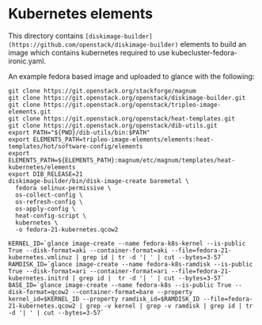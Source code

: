 Kubernetes elements
===================

This directory contains `[diskimage-builder](https://github.com/openstack/diskimage-builder)`
elements to build an image which contains kubernetes required to use kubecluster-fedora-ironic.yaml.

An example fedora based image and uploaded to glance with the following:

    git clone https://git.openstack.org/stackforge/magnum
    git clone https://git.openstack.org/openstack/diskimage-builder.git
    git clone https://git.openstack.org/openstack/tripleo-image-elements.git
    git clone https://git.openstack.org/openstack/heat-templates.git
    git clone https://git.openstack.org/openstack/dib-utils.git
    export PATH="${PWD}/dib-utils/bin:$PATH"
    export ELEMENTS_PATH=tripleo-image-elements/elements:heat-templates/hot/software-config/elements
    export ELEMENTS_PATH=${ELEMENTS_PATH}:magnum/etc/magnum/templates/heat-kubernetes/elements
    export DIB_RELEASE=21
    diskimage-builder/bin/disk-image-create baremetal \
      fedora selinux-permissive \
      os-collect-config \
      os-refresh-config \
      os-apply-config \
      heat-config-script \
      kubernetes \
      -o fedora-21-kubernetes.qcow2

    KERNEL_ID=`glance image-create --name fedora-k8s-kernel --is-public True --disk-format=aki --container-format=aki --file=fedora-21-kubernetes.vmlinuz | grep id | tr -d '| ' | cut --bytes=3-57`
    RAMDISK_ID=`glance image-create --name fedora-k8s-ramdisk --is-public True --disk-format=ari --container-format=ari --file=fedora-21-kubernetes.initrd | grep id |  tr -d '| ' | cut --bytes=3-57`
    BASE_ID=`glance image-create --name fedora-k8s --is-public True --disk-format=qcow2 --container-format=bare --property kernel_id=$KERNEL_ID --property ramdisk_id=$RAMDISK_ID --file=fedora-21-kubernetes.qcow2 | grep -v kernel | grep -v ramdisk | grep id | tr -d '| ' | cut --bytes=3-57`
